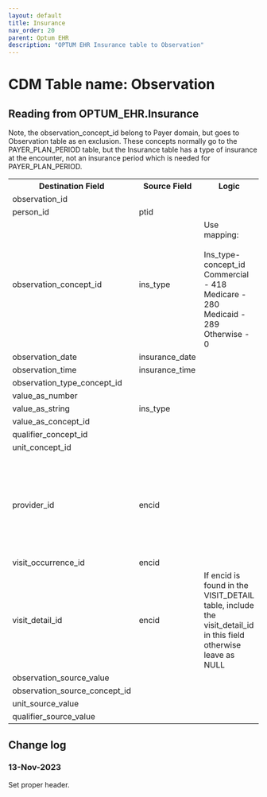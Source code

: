 ```yaml
---
layout: default
title: Insurance
nav_order: 20
parent: Optum EHR
description: "OPTUM EHR Insurance table to Observation"
---
```


# CDM Table name: Observation

## Reading from OPTUM_EHR.Insurance

Note, the observation_concept_id belong to Payer domain, but goes to Observation table as en exclusion. These concepts normally go to the PAYER_PLAN_PERIOD table, but the Insurance table has a type of insurance at the encounter, not an insurance period which is needed for PAYER_PLAN_PERIOD.
 <table>
  <tr>
   <th>
    Destination Field
   </th>
   <th>
    Source Field
   </th>
   <th>
    Logic
   </th>
   <th>
    Comment
   </th>
  </tr>
  <tr>
   <td>
    observation_id
   </td>
   <td>
     
   </td>
   <td>
     
   </td>
   <td>
     
   </td>
  </tr>
  <tr>
   <td>
    person_id
   </td>
   <td>
    ptid
   </td>
   <td>
     
   </td>
   <td>
     
   </td>
  </tr>
  <tr>
   <td>
    observation_concept_id
   </td>
   <td>
    ins_type
   </td>
   <td>
    Use mapping:<br><br>
    Ins_type-concept_id<br>
    Commercial - 418<br>
    Medicare - 280<br>
    Medicaid - 289<br>
    Otherwise - 0
   </td>
   <td>
   </td>
  </tr>
  <tr>
   <td>
    observation_date
   </td>
   <td>
    insurance_date
   </td>
   <td>
     
   </td>
   <td>
     
   </td>
  </tr>
  <tr>
   <td>
    observation_time
   </td>
   <td>
    insurance_time
   </td>
   <td>
     
   </td>
   <td>
     
   </td>
  </tr>
  <tr>
   <td>
    observation_type_concept_id
   </td>
   <td>
     
   </td>
   <td>
     
   </td>
   <td>
     
   </td>
  </tr>
  <tr>
   <td>
    value_as_number
   </td>
   <td>
     
   </td>
   <td>
     
   </td>
   <td>
     
   </td>
  </tr>
  <tr>
   <td>
    value_as_string
   </td>
   <td>
    ins_type
   </td>
   <td>
     
   </td>
   <td>
     
   </td>
  </tr>
  <tr>
   <td>
    value_as_concept_id
   </td>
   <td>
     
   </td>
   <td>
     
   </td>
   <td>
     
   </td>
  </tr>
  <tr>
   <td>
    qualifier_concept_id
   </td>
   <td>
     
   </td>
   <td>
     
   </td>
   <td>
     
   </td>
  </tr>
  <tr>
   <td>
    unit_concept_id
   </td>
   <td>
     
   </td>
   <td>
     
   </td>
   <td>
     
   </td>
  </tr>
  <tr>
   <td>
    provider_id
   </td>
   <td>
    encid
   </td>
   <td>
     
   </td>
   <td>
    To avoid duplication, apply the same logic described when transforming the encounter table to visit_occurrence above.
   </td>
  </tr>
  <tr>
   <td>
    visit_occurrence_id
   </td>
   <td>
    encid
   </td>
   <td>
     
   </td>
   <td>
     
   </td>
  </tr>
  <tr>
   <td>
    visit_detail_id
   </td>
   <td>
    encid
   </td>
   <td>
    If encid is found in the VISIT_DETAIL table, include the visit_detail_id in this field otherwise leave as NULL
   </td>
   <td>
     
   </td>
  </tr>
  <tr>
   <td>
    observation_source_value
   </td>
   <td>
     
   </td>
   <td>
     
   </td>
   <td>
     
   </td>
  </tr>
  <tr>
   <td>
    observation_source_concept_id
   </td>
   <td>
     
   </td>
   <td>
     
   </td>
   <td>
     
   </td>
  </tr>
  <tr>
   <td>
    unit_source_value
   </td>
   <td>
     
   </td>
   <td>
     
   </td>
   <td>
     
   </td>
  </tr>
  <tr>
   <td>
    qualifier_source_value
   </td>
   <td>
     
   </td>
   <td>
     
   </td>
   <td>
     
   </td>
  </tr>
</table>

## Change log

### 13-Nov-2023
Set proper header.